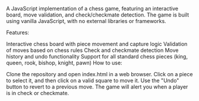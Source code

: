 A JavaScript implementation of a chess game, featuring an interactive board, move validation, and check/checkmate detection. The game is built using vanilla JavaScript, with no external libraries or frameworks.

Features:

Interactive chess board with piece movement and capture logic
Validation of moves based on chess rules
Check and checkmate detection
Move history and undo functionality
Support for all standard chess pieces (king, queen, rook, bishop, knight, pawn)
How to use:

Clone the repository and open index.html in a web browser.
Click on a piece to select it, and then click on a valid square to move it.
Use the "Undo" button to revert to a previous move.
The game will alert you when a player is in check or checkmate.
